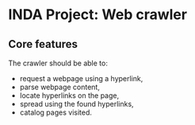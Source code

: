 # INDA Project: Web crawler

## Core features

The crawler should be able to:

* request a webpage using a hyperlink,
* parse webpage content,
* locate hyperlinks on the page,
* spread using the found hyperlinks,
* catalog pages visited.
